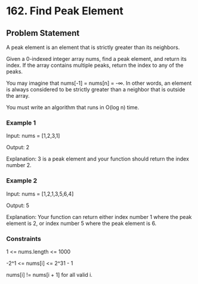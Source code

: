 # 162. Find Peak Element

## Problem Statement

A peak element is an element that is strictly greater than its neighbors.

Given a 0-indexed integer array nums, find a peak element, and return its index. If the array contains multiple peaks, return the index to any of the peaks.

You may imagine that nums[-1] = nums[n] = -∞. In other words, an element is always considered to be strictly greater than a neighbor that is outside the array.

You must write an algorithm that runs in O(log n) time.

### Example 1

Input: nums = [1,2,3,1]

Output: 2

Explanation: 3 is a peak element and your function should return the index number 2.

### Example 2

Input: nums = [1,2,1,3,5,6,4]

Output: 5

Explanation: Your function can return either index number 1 where the peak element is 2, or index number 5 where the peak element is 6.

### Constraints

1 <= nums.length <= 1000

-2^1 <= nums[i] <= 2^31 - 1

nums[i] != nums[i + 1] for all valid i.
